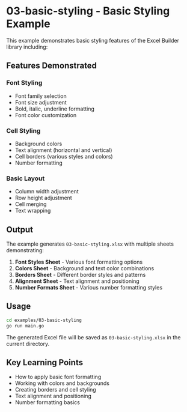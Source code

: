 # 03-basic-styling - Basic Styling Example

This example demonstrates basic styling features of the Excel Builder library including:

## Features Demonstrated

### Font Styling
- Font family selection
- Font size adjustment
- Bold, italic, underline formatting
- Font color customization

### Cell Styling
- Background colors
- Text alignment (horizontal and vertical)
- Cell borders (various styles and colors)
- Number formatting

### Basic Layout
- Column width adjustment
- Row height adjustment
- Cell merging
- Text wrapping

## Output

The example generates `03-basic-styling.xlsx` with multiple sheets demonstrating:

1. **Font Styles Sheet** - Various font formatting options
2. **Colors Sheet** - Background and text color combinations
3. **Borders Sheet** - Different border styles and patterns
4. **Alignment Sheet** - Text alignment and positioning
5. **Number Formats Sheet** - Various number formatting styles

## Usage

```bash
cd examples/03-basic-styling
go run main.go
```

The generated Excel file will be saved as `03-basic-styling.xlsx` in the current directory.

## Key Learning Points

- How to apply basic font formatting
- Working with colors and backgrounds
- Creating borders and cell styling
- Text alignment and positioning
- Number formatting basics